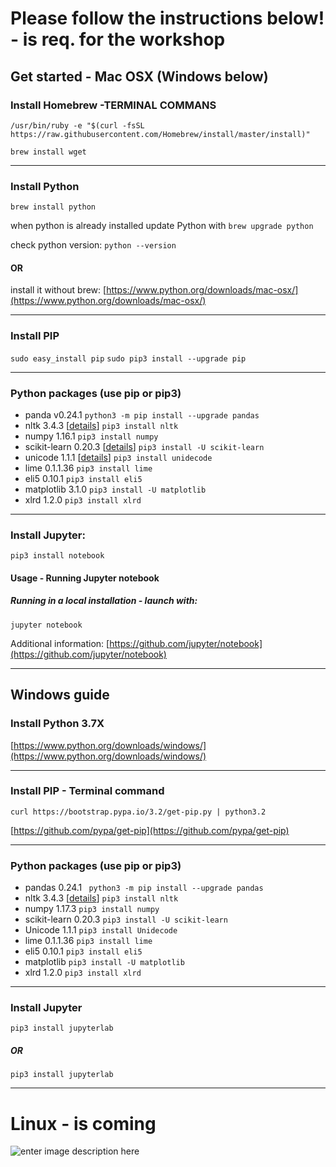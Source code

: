 # Please follow the instructions below! - is req. for the workshop
## Get started - Mac OSX  (Windows below)

### Install Homebrew -TERMINAL COMMANS
```
/usr/bin/ruby -e "$(curl -fsSL https://raw.githubusercontent.com/Homebrew/install/master/install)"
```
```brew install wget```
***
### Install Python
```brew install python```

when python is already installed update Python with
```brew upgrade python```

check python version:
```python --version```

#### OR
install it without brew:
[https://www.python.org/downloads/mac-osx/](https://www.python.org/downloads/mac-osx/)

***
### Install PIP
```sudo easy_install pip```
```sudo pip3 install --upgrade pip ```
***
### Python packages (use pip or pip3)
- panda v0.24.1
```python3 -m pip install --upgrade pandas```
-  nltk 3.4.3 [[details](https://github.com/nltk/nltk)] 
```pip3 install nltk ```
-  numpy 1.16.1 ```pip3 install numpy```
- scikit-learn 0.20.3 [[details](https://github.com/scikit-learn/scikit-learn)] ```pip3 install -U scikit-learn```
- unicode 1.1.1 [[details](https://github.com/avian2/unidecode)] ```pip3 install unidecode```
- lime 0.1.1.36 ```pip3 install lime```
- eli5 0.10.1 ```pip3 install eli5```
- matplotlib 3.1.0 ```pip3 install -U matplotlib```
- xlrd 1.2.0 ```pip3 install xlrd```

***
### Install Jupyter:
```pip3 install notebook```

#### Usage - Running Jupyter notebook
##### Running in a local installation - launch with:
```jupyter notebook```

Additional information:
[https://github.com/jupyter/notebook](https://github.com/jupyter/notebook)
***
## Windows guide

### Install Python 3.7X
[https://www.python.org/downloads/windows/](https://www.python.org/downloads/windows/)

***
### Install PIP - Terminal command
```curl https://bootstrap.pypa.io/3.2/get-pip.py | python3.2```

[https://github.com/pypa/get-pip](https://github.com/pypa/get-pip)
***
### Python packages (use pip or pip3)
- pandas 0.24.1 ```
python3 -m pip install --upgrade pandas```
- nltk 3.4.3 [[details](https://github.com/nltk/nltk)] ```pip3 install nltk ```
- numpy 1.17.3 ```pip3 install numpy```
-  scikit-learn 0.20.3 ```pip3 install -U scikit-learn```
- Unicode 1.1.1 ```pip3 install Unidecode```
- lime 0.1.1.36 ```pip3 install lime```
- eli5 0.10.1 ```pip3 install eli5```
- matplotlib ```pip3 install -U matplotlib``` 
- xlrd 1.2.0 ```pip3 install xlrd```

***
### Install Jupyter
```
pip3 install jupyterlab
```
##### OR
```
pip3 install jupyterlab
```
***
# Linux - is coming
![enter image description here](http://m.quickmeme.com/img/f0/f073f4a2fbeb240a61d1795f39e2707da0c478193bb73c676834ebe29fd560e2.jpg)


